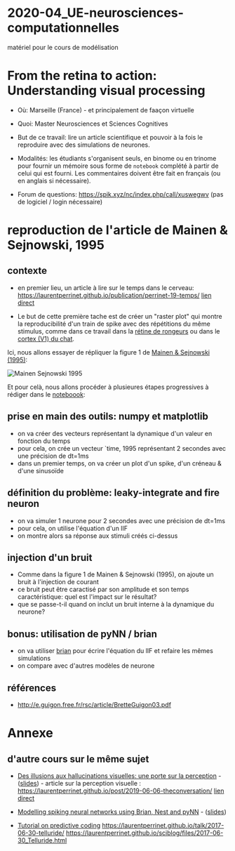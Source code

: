 # 2020-04_UE-neurosciences-computationnelles
matériel pour le cours de modélisation
# From the retina to action: Understanding visual processing

* Où: Marseille (France) - et principalement de faaçon virtuelle

* Quoi: Master Neurosciences et Sciences Cognitives

* But de ce travail: lire un article scientifique et pouvoir à la fois le reproduire avec des simulations de neurones.

* Modalités: les étudiants s'organisent seuls, en binome ou en trinome pour fournir un mémoire sous forme de `notebook` complété à partir de celui qui est fourni. Les commentaires doivent être fait en français (ou en anglais si nécessaire).

* Forum de questions: https://spik.xyz/nc/index.php/call/xuswegwv (pas de logiciel / login nécessaire)

# reproduction de l'article de Mainen & Sejnowski, 1995

## contexte

* en premier lieu, un article à lire sur le temps dans le cerveau: https://laurentperrinet.github.io/publication/perrinet-19-temps/ [lien direct](https://theconversation.com/temps-et-cerveau-comment-notre-perception-nous-fait-voyager-dans-le-temps-127567)

* Le but de cette première tache est de créer un "raster plot" qui montre la reproducibilité d'un train de spike avec des répétitions du même stimulus, comme dans ce travail dans la [rétine de rongeurs](https://laurentperrinet.github.io/2019-04-03_a_course_on_vision_and_modelization/#/1/3) ou dans le [cortex (V1) du chat](https://laurentperrinet.github.io/2019-04-03_a_course_on_vision_and_modelization/#/1/6).

Ici, nous allons essayer de répliquer la figure 1 de [Mainen & Sejnowski (1995)](http://citeseerx.ist.psu.edu/viewdoc/download?doi=10.1.1.299.8560&rep=rep1&type=pdf):

![Mainen Sejnowski 1995](http://i.stack.imgur.com/ixnrz.png "figure 1")

Et pour celà, nous allons procéder à plusieures étapes progressives à rédiger dans le [noteboook](src/A_0_IntegrateAndFire.ipynb):

## prise en main des outils: numpy et matplotlib

- on va créer des vecteurs représentant la dynamique d'un valeur en fonction du temps
- pour cela, on crée un vecteur `time, 1995 représentant 2 secondes avec une précision de dt=1ms
- dans un premier temps, on va créer un plot d'un spike, d'un créneau & d'une sinusoïde

## définition du problème: leaky-integrate and fire neuron

- on va simuler 1 neurone pour 2 secondes avec une précision de dt=1ms
- pour cela, on utilise l'équation d'un lIF
- on montre alors sa réponse aux stimuli créés ci-dessus

## injection d'un bruit

- Comme dans la figure 1 de Mainen & Sejnowski (1995), on ajoute un bruit à l'injection de courant
- ce bruit peut être caractisé par son amplitude et son temps caractéristique: quel est l'impact sur le résultat?
- que se passe-t-il quand on inclut un bruit interne à la dynamique du neurone?

## bonus: utilisation de pyNN / brian

- on va utiliser [brian](http://briansimulator.org/) pour écrire l'équation du lIF et refaire les mêmes simulations
- on compare avec d'autres modèles de neurone

## références

* http://e.guigon.free.fr/rsc/article/BretteGuigon03.pdf


# Annexe

## d'autre cours sur le même sujet

* [Des illusions aux hallucinations visuelles: une porte sur la perception](https://laurentperrinet.github.io/talk/2019-04-18-jnlf/) - ([slides](https://laurentperrinet.github.io/2019-04-18_JNLF/)) - article sur la perception visuelle : https://laurentperrinet.github.io/post/2019-06-06-theconversation/ [lien direct](https://theconversation.com/illusions-et-hallucinations-visuelles-une-porte-sur-la-perception-117389)


* [Modelling spiking neural networks using Brian, Nest and pyNN](https://laurentperrinet.github.io/talk/2019-04-03-a-course-on-vision-and-modelization/) - ([slides](https://laurentperrinet.github.io/2019-01-14_LACONEU/))

* [Tutorial on predictive coding](https://laurentperrinet.github.io/talk/2018-03-26-cours-neuro-comp-fep/)  https://laurentperrinet.github.io/talk/2017-06-30-telluride/ https://laurentperrinet.github.io/sciblog/files/2017-06-30_Telluride.html
